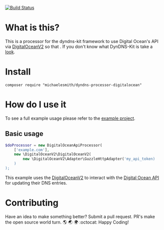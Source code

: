 [![Build Status](https://travis-ci.org/michaelesmith/dyndns-processor-digitalocean.svg?branch=master)](https://travis-ci.org/michaelesmith/dyndns-processor-digitalocean)

# What is this?
This is a processor for the dyndns-kit framework to use Digital Ocean's API via [DigitalOceanV2](https://github.com/toin0u/DigitalOceanV2) so that . If you don't know what DynDNS-Kit is take a [look](https://github.com/michaelesmith/dyndns-kit).

# Install
`composer require "michaelesmith/dyndns-processor-digitalocean"`

# How do I use it
To see a full example usage please refer to the [example project](https://github.com/michaelesmith/dyndns-example). 

## Basic usage
```php
$doProcessor = new DigitalOceanApiProcessor(
    ['example.com'], 
    new \DigitalOceanV2\DigitalOceanV2(
        new \DigitalOceanV2\Adapter\GuzzleHttpAdapter('my_api_token)
    )
);
```

This example uses the [DigitalOceanV2](https://github.com/toin0u/DigitalOceanV2) to interact with the [Digital Ocean API](https://developers.digitalocean.com/documentation/v2/#domain-records) for updating their DNS entries.

# Contributing
Have an idea to make something better? Submit a pull request. PR's make the open source world turn. :earth_americas: :earth_asia: :earth_africa: :octocat: Happy Coding!
